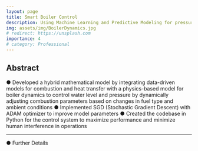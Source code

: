 ```yaml
---
layout: page
title: Smart Boiler Control
description: Using Machine Learning and Predictive Modeling for pressure and water-level control
img: assets/img/BoilerDynamics.jpg
# redirect: https://unsplash.com
importance: 4
# category: Professional
---
```


## **Abstract**
● Developed a hybrid mathematical model by integrating data-driven models for
combustion and heat transfer with a physics-based model for boiler dynamics to
control water level and pressure by dynamically adjusting combustion parameters
based on changes in fuel type and ambient conditions
● Implemented SGD (Stochastic Gradient Descent) with ADAM optimizer to
improve model parameters
● Created the codebase in Python for the control system to maximize performance
and minimize human interference in operations


---

● Further Details